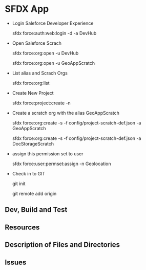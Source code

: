 
# SFDX  App


- Login Saleforce Developer Experience

	sfdx force:auth:web:login -d -a DevHub

- Open Saleforce Scrach

	sfdx force:org:open -u DevHub
	
	sfdx force:org:open -u GeoAppScratch

- List alias and Scrach Orgs

	sfdx force:org:list

- Create New Project

	sfdx force:project:create -n <project name>

- Create a scratch org with the alias GeoAppScratch

	sfdx force:org:create -s -f config/project-scratch-def.json -a GeoAppScratch
	
	sfdx force:org:create -s -f config/project-scratch-def.json -a DocStorageScratch

- assign this permission set to  user

	sfdx force:user:permset:assign -n Geolocation

- Check in to GIT

	git init
	
	git remote add origin <github https url>

## Dev, Build and Test


## Resources


## Description of Files and Directories


## Issues



